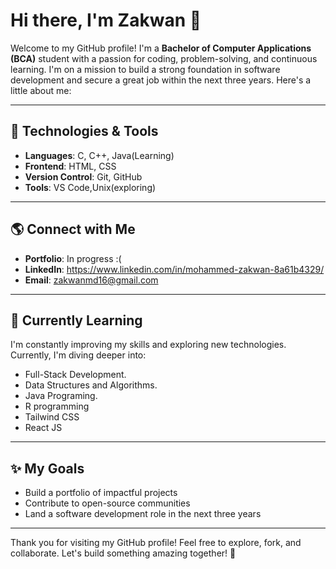 # Hi there, I'm Zakwan 👋

Welcome to my GitHub profile! I'm a **Bachelor of Computer Applications (BCA)** student with a passion for coding, problem-solving, and continuous learning. I'm on a mission to build a strong foundation in software development and secure a great job within the next three years. Here's a little about me:

---

## 🔧 Technologies & Tools
- **Languages**: C, C++, Java(Learning)
- **Frontend**: HTML, CSS
- **Version Control**: Git, GitHub
- **Tools**: VS Code,Unix(exploring)

---
## 🌎 Connect with Me
- **Portfolio**: In progress :(
- **LinkedIn**: https://www.linkedin.com/in/mohammed-zakwan-8a61b4329/
- **Email**: zakwanmd16@gmail.com

---

## 🔄 Currently Learning
I'm constantly improving my skills and exploring new technologies. Currently, I'm diving deeper into:
- Full-Stack Development.
- Data Structures and Algorithms.
- Java Programing.
- R programming
- Tailwind CSS
- React JS

---

## ✨ My Goals
- Build a portfolio of impactful projects
- Contribute to open-source communities
- Land a software development role in the next three years

---

Thank you for visiting my GitHub profile! Feel free to explore, fork, and collaborate. Let's build something amazing together! 🚀
